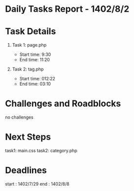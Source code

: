# Daily Tasks Report - 1402/8/2

# Task Details
   
1. Task 1: page.php
   - Start time: 9:30
   - End time: 11:20


2. Task 2: tag.php 
   - Start time: 012:22
   - End time: 03:10

# Challenges and Roadblocks

no challenges

# Next Steps

task1: main.css
task2: category.php 

# Deadlines

start : 1402/7/29
end : 1402/8/8
